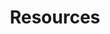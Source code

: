 ---
financial_year: 2015-16
layout: resources
years: [
  ['2015-16', '/2015-16/videos', 'active'],
  ['2016-17', '/2016-17/videos', 'link'],
  ['2017-18', '/2017-18/videos', 'link'],
]
active: learning-centre
title: Resources
nested: false
---